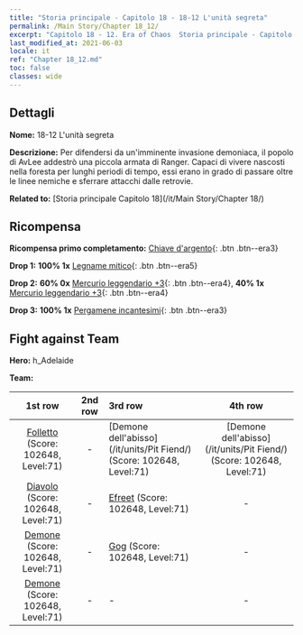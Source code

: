 ```yaml
---
title: "Storia principale - Capitolo 18 - 18-12 L'unità segreta"
permalink: /Main Story/Chapter 18_12/
excerpt: "Capitolo 18 - 12. Era of Chaos  Storia principale - Capitolo 18_12. 18-12 L'unità segreta"
last_modified_at: 2021-06-03
locale: it
ref: "Chapter 18_12.md"
toc: false
classes: wide
---
```


## Dettagli

 **Nome:** 18-12 L'unità segreta

 **Descrizione:** Per difendersi da un'imminente invasione demoniaca, il popolo di AvLee addestrò una piccola armata di Ranger. Capaci di vivere nascosti nella foresta per lunghi periodi di tempo, essi erano in grado di passare oltre le linee nemiche e sferrare attacchi dalle retrovie.

 **Related to:** [Storia principale Capitolo 18](/it/Main Story/Chapter 18/)

## Ricompensa

 **Ricompensa primo completamento:** [Chiave d'argento](/ItemsIT/con_693/){: .btn .btn--era3}

 **Drop 1:** **100% 1x** [Legname mitico](/ItemsIT/mat_62/){: .btn .btn--era5}

 **Drop 2:** **60% 0x** [Mercurio leggendario +3](/ItemsIT/mat_56/){: .btn .btn--era4}, **40% 1x** [Mercurio leggendario +3](/ItemsIT/mat_56/){: .btn .btn--era4}

 **Drop 3:** **100% 1x** [Pergamene incantesimi](/ItemsIT/con_694/){: .btn .btn--era3}


## Fight against Team
 **Hero:** h_Adelaide

 **Team:**


  | 1st row | 2nd row | 3rd row | 4th row |
  |:----:|:----:|:----|:----:|
  | [Folletto](/it/units/Imp/) (Score: 102648, Level:71)  | - | [Demone dell'abisso](/it/units/Pit Fiend/) (Score: 102648, Level:71)  | [Demone dell'abisso](/it/units/Pit Fiend/) (Score: 102648, Level:71)  |
  | [Diavolo](/it/units/Devil/) (Score: 102648, Level:71)  | - | [Efreet](/it/units/Efreeti/) (Score: 102648, Level:71)  | - |
  | [Demone](/it/units/Demon/) (Score: 102648, Level:71)  | - | [Gog](/it/units/Gog/) (Score: 102648, Level:71)  | - |
  | [Demone](/it/units/Demon/) (Score: 102648, Level:71)  | - | - | - |


